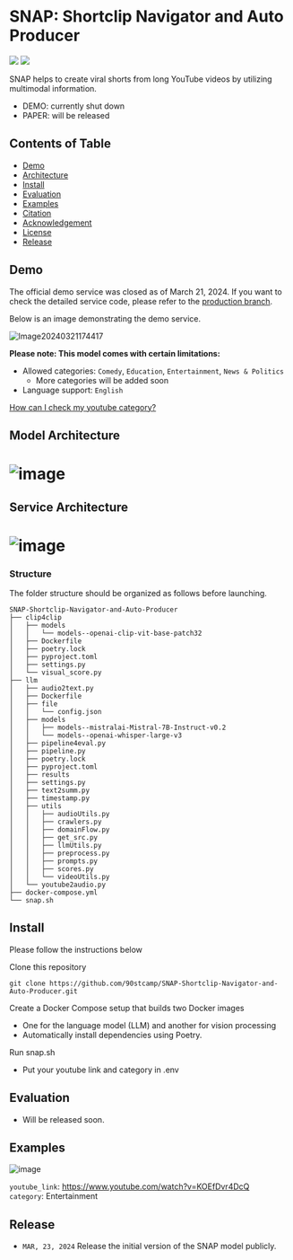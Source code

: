 # SNAP: Shortclip Navigator and Auto Producer

<a href=''><img src='https://img.shields.io/badge/Project-Demo-violet'></a>
<a href=''><img src='https://img.shields.io/badge/Paper-Arxiv-red'></a>



SNAP helps to create viral shorts from long YouTube videos by utilizing multimodal information.

- DEMO: currently shut down
- PAPER: will be released


## Contents of Table
- [Demo](#demo)
- [Architecture](#architecture)
- [Install](#install)
- [Evaluation](#evaluation)
- [Examples](#examples)
- [Citation](#citation)
- [Acknowledgement](#acknowledgement)
- [License](#license)
- [Release](#release)

## Demo
The official demo service was closed as of March 21, 2024. If you want to check the detailed service code, please refer to the [production branch](https://github.com/90stcamp/SNAP-Shortclip-Navigator-and-Auto-Producer/tree/production).

Below is an image demonstrating the demo service.

![Image20240321174417](https://github.com/90stcamp/SNAP-Shortclip-Navigator-and-Auto-Producer/assets/71856506/519e4933-99fc-42d5-b419-60c0b385d2bc)

**Please note: This model comes with certain limitations:** <br>
- Allowed categories: `Comedy`, `Education`, `Entertainment`, `News & Politics`
    - More categories will be added soon <br>
- Language support: `English` <br>

[How can I check my youtube category?](https://techpostplus.com/how-to-find-youtube-video-category)

## Model Architecture

# ![image](https://github.com/90stcamp/SNAP-Shortclip-Navigator-and-Auto-Producer/assets/43094223/5df4ba49-b2d6-4e00-b687-b5e4e0edaa85)

## Service Architecture
# ![image](https://github.com/90stcamp/SNAP-Shortclip-Navigator-and-Auto-Producer/assets/43094223/a4bffdd1-d050-40af-98d0-95d3cd679891)

### Structure
The folder structure should be organized as follows before launching.

```shell
SNAP-Shortclip-Navigator-and-Auto-Producer
├── clip4clip
│   ├── models
│   │   └── models--openai-clip-vit-base-patch32
│   ├── Dockerfile
│   ├── poetry.lock
│   ├── pyproject.toml
│   ├── settings.py
│   └── visual_score.py
├── llm
│   ├── audio2text.py
│   ├── Dockerfile
│   ├── file
│   │   └── config.json
│   ├── models
│   │   ├── models--mistralai-Mistral-7B-Instruct-v0.2
│   │   └── models--openai-whisper-large-v3
│   ├── pipeline4eval.py
│   ├── pipeline.py
│   ├── poetry.lock
│   ├── pyproject.toml
│   ├── results
│   ├── settings.py
│   ├── text2summ.py
│   ├── timestamp.py
│   ├── utils
│   │   ├── audioUtils.py
│   │   ├── crawlers.py
│   │   ├── domainFlow.py
│   │   ├── get_src.py
│   │   ├── llmUtils.py
│   │   ├── preprocess.py
│   │   ├── prompts.py
│   │   ├── scores.py
│   │   └── videoUtils.py
│   └── youtube2audio.py
├── docker-compose.yml
└── snap.sh
```

## Install

Please follow the instructions below

Clone this repository
```shell
git clone https://github.com/90stcamp/SNAP-Shortclip-Navigator-and-Auto-Producer.git
```

Create a Docker Compose setup that builds two Docker images <br>
- One for the language model (LLM) and another for vision processing
- Automatically install dependencies using Poetry.

Run snap.sh <br>
- Put your youtube link and category in .env <br>



## Evaluation
- Will be released soon.

## Examples

![image](https://github.com/90stcamp/SNAP-Shortclip-Navigator-and-Auto-Producer/assets/71856506/a55e59d3-1e1b-4e31-9551-f81c921ee6c0)

`youtube_link`: https://www.youtube.com/watch?v=KOEfDvr4DcQ <br>
`category`: Entertainment

## Release
- `MAR, 23, 2024` Release the initial version of the SNAP model publicly.

